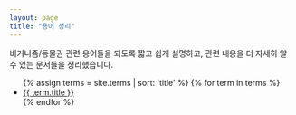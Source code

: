 ```yaml
---
layout: page
title: "용어 정리"
---
```

비거니즘/동물권 관련 용어들을 되도록 짧고 쉽게 설명하고, 관련 내용을 더 자세히 알 수 있는 문서들을 정리했습니다.

<ul>
{% assign terms = site.terms | sort: 'title' %}
{% for term in terms %}
  <li><a href="{{ term.url }}">{{ term.title }}</a></li>
{% endfor %}
</ul>
